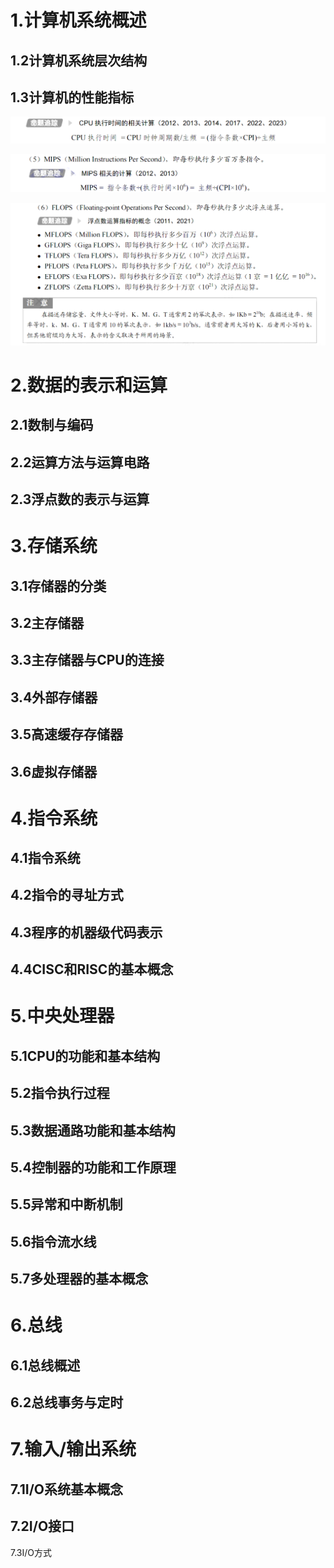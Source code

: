 # 1.计算机系统概述



## 1.2计算机系统层次结构



## 1.3计算机的性能指标

![image-20251030231329621](./复习.assets/image-20251030231329621.png)

![image-20251030231347169](./复习.assets/image-20251030231347169.png)

![image-20251030231404442](./复习.assets/image-20251030231404442.png)

# 2.数据的表示和运算

## 2.1数制与编码



## 2.2运算方法与运算电路



## 2.3浮点数的表示与运算



# 3.存储系统

## 3.1存储器的分类



## 3.2主存储器



## 3.3主存储器与CPU的连接





## 3.4外部存储器





## 3.5高速缓存存储器





## 3.6虚拟存储器





# 4.指令系统

## 4.1指令系统



## 4.2指令的寻址方式



## 4.3程序的机器级代码表示



## 4.4CISC和RISC的基本概念



# 5.中央处理器

## 5.1CPU的功能和基本结构



## 5.2指令执行过程



## 5.3数据通路功能和基本结构



## 5.4控制器的功能和工作原理



## 5.5异常和中断机制



## 5.6指令流水线



## 5.7多处理器的基本概念





# 6.总线

## 6.1总线概述



## 6.2总线事务与定时





# 7.输入/输出系统

## 7.1I/O系统基本概念





## 7.2I/O接口



7.3I/O方式

